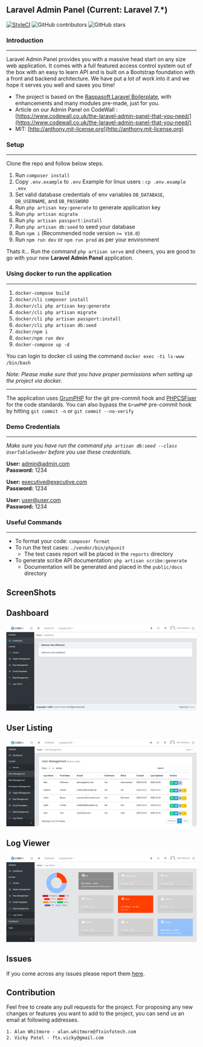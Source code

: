 ## Laravel Admin Panel (Current: Laravel 7.*)

[![StyleCI](https://styleci.io/repos/105789824/shield?style=plastic)](https://github.styleci.io/repos/105789824)
![GitHub contributors](https://img.shields.io/github/contributors/FTXInfotech/laravel-adminpanel.svg)
![GitHub stars](https://img.shields.io/github/stars/FTXInfotech/laravel-adminpanel.svg?style=social)

### Introduction
---
Laravel Admin Panel provides you with a massive head start on any size web application. It comes with a full featured access control system out of the box with an easy to learn API and is built on a Bootstrap foundation with a front and backend architecture. We have put a lot of work into it and we hope it serves you well and saves you time!

* The project is based on the [Rappasoft Laravel Boilerplate](https://github.com/rappasoft/laravel-boilerplate/releases/tag/v6.0.1), with enhancements and many modules pre-made, just for you.
* Article on our Admin Panel on CodeWall : [https://www.codewall.co.uk/the-laravel-admin-panel-that-you-need/](https://www.codewall.co.uk/the-laravel-admin-panel-that-you-need/)
* MIT: [http://anthony.mit-license.org](http://anthony.mit-license.org)

### Setup
---
Clone the repo and follow below steps.
1. Run `composer install`
2. Copy `.env.example` to `.env` Example for linux users : `cp .env.example .env`
3. Set valid database credentials of env variables `DB_DATABASE`, `DB_USERNAME`, and `DB_PASSWORD`
4. Run `php artisan key:generate` to generate application key
5. Run `php artisan migrate`
6. Run `php artisan passport:install`
7. Run `php artisan db:seed` to seed your database
7. Run `npm i` (Recommended node version `>= V10.0`)
8. Run `npm run dev` or `npm run prod` as per your environment

Thats it... Run the command `php artisan serve` and cheers, you are good to go with your new **Laravel Admin Panel** application.


### Using docker to run the application
---
1. `docker-compose build`
2. `docker/cli composer install`
3. `docker/cli php artisan key:generate`
4. `docker/cli php artisan migrate`
5. `docker/cli php artisan passport:install`
6. `docker/cli php artisan db:seed`
7. `docker/npm i`
8. `docker/npm run dev`
9. `docker-compose up -d`

You can login to docker cli using the command `docker exec -ti ls-www /bin/bash`

*Note: Please make sure that you have proper permissions when setting up the project via docker.*

---
The application uses [GrumPHP](https://github.com/phpro/grumphp) for the git pre-commit hook and [PHPCSFixer](https://github.com/FriendsOfPHP/PHP-CS-Fixer) for the code standards. You can also bypass the `GrumPHP` pre-commit hook by hitting `git commit -n` or `git commit --no-verify`

### Demo Credentials
---
*Make sure you have run the command `php artisan db:seed --class UserTableSeeder` before you use these credentials.*

**User:** admin@admin.com\
**Password:** 1234

**User:** executive@executive.com\
**Password:** 1234

**User:** user@user.com\
**Password:** 1234

### Useful Commands
---
+ To format your code: `composer format`
+ To run the test cases: `./vendor/bin/phpunit`
    + The test cases report will be placed in the `reports` directory
+ To generate scribe API documentation: `php artisan scribe:generate`
    + Documentation will be generated and placed in the `public/docs` directory

## ScreenShots

## Dashboard
![Screenshot](screenshots/dashboard.png)

## User Listing
![Screenshot](screenshots/users.png)

## Log Viewer
![Screenshot](screenshots/log-viewer.png)

## Issues
If you come across any issues please report them [here](https://github.com/FTXInfotech/laravel-adminpanel/issues).

## Contribution
Feel free to create any pull requests for the project. For proposing any new changes or features you want to add to the project, you can send us an email at following addresses.

    1. Alan Whitmore - alan.whitmore@ftxinfotech.com
    2. Vicky Patel - ftx.vicky@gmail.com
 
